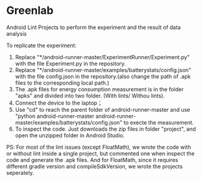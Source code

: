 # Greenlab
Android Lint Projects to perform the experiment and the result of data analysis

To replicate the experiment:

1. Replace "*/android-runner-master/ExperimentRunner/Experiment.py" with the file Experiment.py in the repository.
2. Replace "*/android-runner-master/examples/batterystats/config.json" with the file config.json in the repository.(also change the path of .apk files to the corresponding local path.)
3. The .apk files for energy consumption measurement is in the folder "apks" and divided into two folder. (With lints/ Withou lints).
4. Connect the device to the laptop； 
5. Use "cd" to reach the parent folder of android-runner-master and use
"python android-runner-master android-runner-master/examples/batterystats/config.json" to execte the measurement.
6. To inspect the code. Just downloads the zip files in folder "project", and open the unzipped folder in Android Studio. 

PS:
For most of the lint issues (except FloatMath), we wrote the code with or without lint inside a single project, but commented one when inspect the code and generate the .apk files. And for FloatMath, since it requires different gradle version and compileSdkVersion, we wrote the projects seperately.
